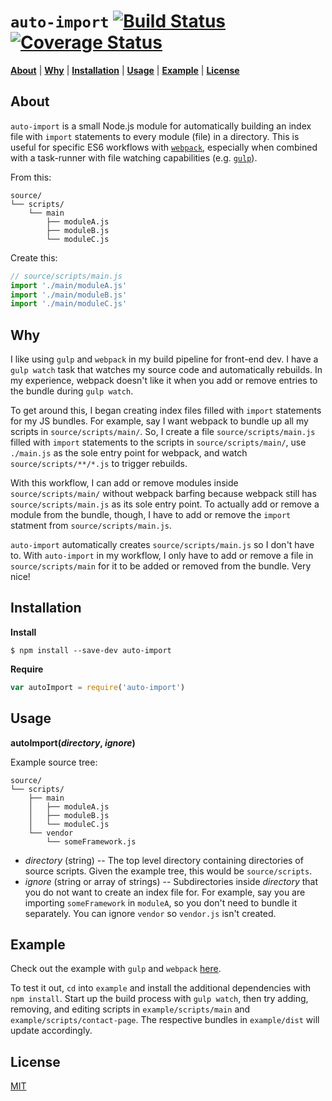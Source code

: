 # `auto-import` [![Build Status][b-img]][b-url] [![Coverage Status][c-img]][c-url]

<b>[About](#about)</b> |
<b>[Why](#why)</b> |
<b>[Installation](#installation)</b> |
<b>[Usage](#usage)</b> |
<b>[Example](#example)</b> |
<b>[License](#license)</b>

## About

`auto-import` is a small Node.js module for automatically building an index file with `import` statements to every module (file) in a directory.
This is useful for specific ES6 workflows with [`webpack`](https://github.com/webpack/webpack), especially when combined with a task-runner with file watching capabilities (e.g. [`gulp`](https://github.com/gulpjs/gulp)).

From this:
```
source/
└── scripts/
    └── main
        ├── moduleA.js
        ├── moduleB.js
        └── moduleC.js
```

Create this:
```js
// source/scripts/main.js
import './main/moduleA.js'
import './main/moduleB.js'
import './main/moduleC.js'
```

## Why

I like using `gulp` and `webpack` in my build pipeline for front-end dev.
I have a `gulp watch` task that watches my source code and automatically rebuilds.
In my experience, webpack doesn't like it when you add or remove entries to the bundle during `gulp watch`.

To get around this, I began creating index files filled with `import` statements for my JS bundles.
For example, say I want webpack to bundle up all my scripts in `source/scripts/main/`.
So, I create a file `source/scripts/main.js` filled with `import` statements to the scripts in `source/scripts/main/`, use `./main.js` as the sole entry point for webpack, and watch `source/scripts/**/*.js` to trigger rebuilds.

With this workflow, I can add or remove modules inside `source/scripts/main/` without webpack barfing because webpack still has `source/scripts/main.js` as its sole entry point.
To actually add or remove a module from the bundle, though, I have to add or remove the `import` statment from `source/scripts/main.js`.

`auto-import` automatically creates `source/scripts/main.js` so I don't have to.
With `auto-import` in my workflow, I only have to add or remove a file in `source/scripts/main` for it to be added or removed from the bundle.
Very nice!

## Installation

**Install**
```
$ npm install --save-dev auto-import
```

**Require**
```js
var autoImport = require('auto-import')
```

## Usage

**autoImport(*directory*, *ignore*)**

Example source tree:
```
source/
└── scripts/
    ├── main
    │   ├── moduleA.js
    │   ├── moduleB.js
    │   └── moduleC.js
    └── vendor
        └── someFramework.js
```

- *directory* (string) -- The top level directory containing directories of source scripts.
  Given the example tree, this would be `source/scripts`.
- *ignore* (string or array of strings) -- Subdirectories inside *directory* that you do not want to create an index file for.
  For example, say you are importing `someFramework` in `moduleA`, so you don't need to bundle it separately.
  You can ignore `vendor` so `vendor.js` isn't created.

## Example

Check out the example with `gulp` and `webpack` [here](https://github.com/codekirei/auto-import/tree/master/example).

To test it out, `cd` into `example` and install the additional dependencies with `npm install`.
Start up the build process with `gulp watch`, then try adding, removing, and editing scripts in `example/scripts/main` and `example/scripts/contact-page`.
The respective bundles in `example/dist` will update accordingly.

## License

[MIT](https://github.com/codekirei/auto-import/blob/master/license)

<!--travis-->
[b-url]: https://travis-ci.org/codekirei/auto-import
[b-img]: https://travis-ci.org/codekirei/auto-import.svg?branch=master

<!--coveralls-->
[c-url]: https://coveralls.io/github/codekirei/auto-import?branch=master
[c-img]: https://coveralls.io/repos/codekirei/auto-import/badge.svg?branch=master&service=github
